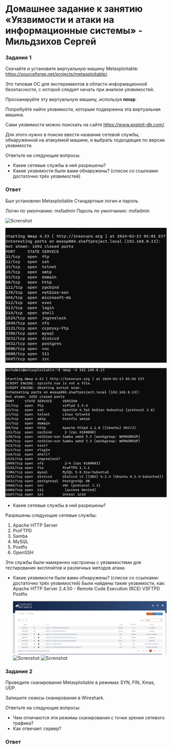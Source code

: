 
# Домашнее задание к занятию «Уязвимости и атаки на информационные системы» - Мильдзихов Сергей


### Задание 1

Скачайте и установите виртуальную машину Metasploitable: https://sourceforge.net/projects/metasploitable/.

Это типовая ОС для экспериментов в области информационной безопасности, с которой следует начать при анализе уязвимостей.

Просканируйте эту виртуальную машину, используя **nmap**.

Попробуйте найти уязвимости, которым подвержена эта виртуальная машина.

Сами уязвимости можно поискать на сайте https://www.exploit-db.com/.

Для этого нужно в поиске ввести название сетевой службы, обнаруженной на атакуемой машине, и выбрать подходящие по версии уязвимости.

Ответьте на следующие вопросы:

- Какие сетевые службы в ней разрешены?
- Какие уязвимости были вами обнаружены? (список со ссылками: достаточно трёх уязвимостей)
  

### Ответ

Был установлен Metasploitable
Стандартные логин и пароль

Логин по умолчанию: msfadmin
Пароль по умолчанию: msfadmin

![Screnshot](1.png)

![Screnshot](22.png)

![Screnshot](33.png)



- Какие сетевые службы в ней разрешены?

Разрешены следующие сетевые службы:

1. Apache HTTP Server
2. ProFTPD
3. Samba
4. MySQL
5. Postfix
6. OpenSSH

Эти службы были намеренно настроены с уязвимостями для тестирования эксплойтов и различных методов атаки. 


- Какие уязвимости были вами обнаружены? (список со ссылками: достаточно трёх уязвимостей)
Были найдены такие уязвимости, как:
	Apache HTTP Server 2.4.50 - Remote Code Execution (RCE)
  VSFTPD
  Postfix
  
  ![Screnshot](44.png)
  ![Screnshot](45.png)
  ![Screnshot](46.png)
### Задание 2

Проведите сканирование Metasploitable в режимах SYN, FIN, Xmas, UDP.

Запишите сеансы сканирования в Wireshark.

Ответьте на следующие вопросы:

- Чем отличаются эти режимы сканирования с точки зрения сетевого трафика?
- Как отвечает сервер?


### Ответ


